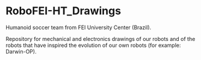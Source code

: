 # RoboFEI-HT_Drawings

Humanoid soccer team from FEI University Center (Brazil).

Repository for mechanical and electronics drawings of our robots and of the robots that have inspired the evolution of our own robots (for example: Darwin-OP). 
